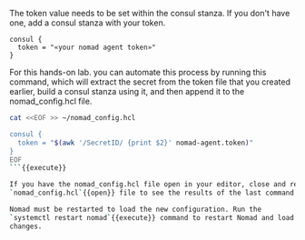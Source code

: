 <style type="text/css">
.lang-screenshot { -webkit-touch-callout: none; -webkit-user-select: none; -khtml-user-select: none; -moz-user-select: none; -ms-user-select: none; user-select: none; }
</style>

The token value needs to be set within the consul stanza. If you don't have one,
add a consul stanza with your token.

```hcl
consul {
  token = "«your nomad agent token»"
}
```

For this hands-on lab. you can automate this process by running this command,
which will extract the secret from the token file that you created earlier,
build a consul stanza using it, and then append it to the nomad_config.hcl file.

```bash
cat <<EOF >> ~/nomad_config.hcl

consul {
  token = "$(awk '/SecretID/ {print $2}' nomad-agent.token)"
}
EOF
```{{execute}}

If you have the nomad_config.hcl file open in your editor, close and reopen the
`nomad_config.hcl`{{open}} file to see the results of the last command.

Nomad must be restarted to load the new configuration. Run the 
`systemctl restart nomad`{{execute}} command to restart Nomad and load these
changes.
